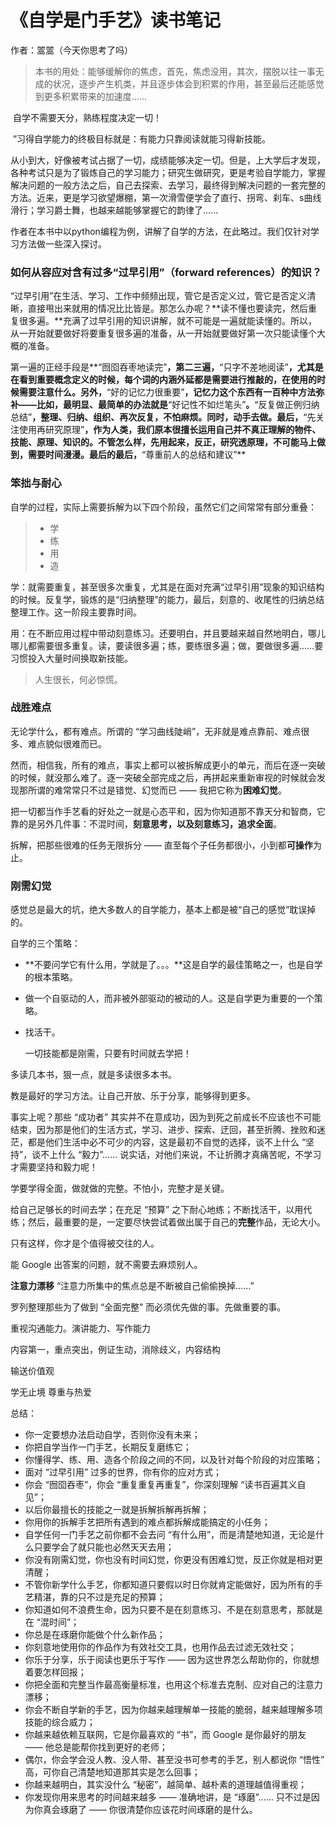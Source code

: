 # 《自学是门手艺》读书笔记

作者：翯翯（今天你思考了吗）

> 本书的用处：能够缓解你的焦虑，首先，焦虑没用，其次，摆脱以往一事无成的状况，逐步产生机类，并且逐步体会到积累的作用，甚至最后还能感觉到更多积累带来的加速度......

​       自学不需要天分，熟练程度决定一切！

​        ”习得自学能力的终极目标就是：有能力只靠阅读就能习得新技能。

​        从小到大，好像被考试占据了一切，成绩能够决定一切。但是，上大学后才发现，各种考试只是为了锻炼自己的学习能力；研究生做研究，更是考验自学能力，掌握解决问题的一般方法之后，自己去探索、去学习，最终得到解决问题的一套完整的方法。近来，更是学习欲望爆棚，第一次滑雪便学会了直行、拐弯、刹车、s曲线滑行；学习爵士舞，也越来越能够掌握它的韵律了......

​       作者在本书中以python编程为例，讲解了自学的方法，在此略过。我们仅针对学习方法做一些深入探讨。

###  如何从容应对含有过多“过早引用”（forward references）的知识？

“过早引用”在生活、学习、工作中频频出现，管它是否定义过，管它是否定义清晰，直接甩出来就用的情况比比皆是。那怎么办呢？**读不懂也要读完，然后重复很多遍。**充满了过早引用的知识讲解，就不可能是一遍就能读懂的。所以，从一开始就要做好将要重复很多遍的准备，从一开始就要做好第一次只能读懂个大概的准备。

第一遍的正经手段是**“囫囵吞枣地读完”**，第二三遍，**“只字不差地阅读”**，尤其是在看到重要概念定义的时候，每个词的内涵外延都是需要进行推敲的，在使用的时候需要注意什么。另外，**“好的记忆力很重要”**，记忆力这个东西有一百种中方法弥补——比如，最明显、最简单的办法就是**“好记性不如烂笔头”**。**“反复做正例归纳总结”**，整理、归纳、组织、再次反复，不怕麻烦。同时，动手去做。最后，**“先关注使用再研究原理”**，作为人类，我们原本很擅长运用自己并不真正理解的物件、技能、原理、知识的。不管怎么样，先用起来，反正，研究透原理，不可能马上做到，需要时间漫漫。最后的最后，**“尊重前人的总结和建议”**

### 笨拙与耐心

自学的过程，实际上需要拆解为以下四个阶段，虽然它们之间常常有部分重叠：

> - 学
> - 练
> - 用
> - 造

学：就需要重复，甚至很多次重复，尤其是在面对充满“过早引用”现象的知识结构的时候。反复学，锻炼的是“归纳整理”的能力，最后，刻意的、收尾性的归纳总结整理工作。这一阶段主要靠时间。

用：在不断应用过程中带动刻意练习。还要明白，并且要越来越自然地明白，哪儿哪儿都需要很多重复。读，要读很多遍；练，要练很多遍；做，要做很多遍……要习惯投入大量时间换取新技能。

> 人生很长，何必惊慌。

### 战胜难点

无论学什么，都有难点。所谓的 “学习曲线陡峭”，无非就是难点靠前、难点很多、难点貌似很难而已。

然而，相信我，所有的难点，事实上都可以被拆解成更小的单元，而后在逐一突破的时候，就没那么难了。逐一突破全部完成之后，再拼起来重新审视的时候就会发现那所谓的难常常只不过是错觉、幻觉而已 —— 我把它称为**困难幻觉**。

把一切都当作手艺看的好处之一就是心态平和，因为你知道那不靠天分和智商，它靠的是另外几件事：不混时间，**刻意思考，以及刻意练习，追求全面**。

拆解，把那些很难的任务无限拆分 —— 直至每个子任务都很小，小到都**可操作**为止。

### 刚需幻觉

感觉总是最大的坑，绝大多数人的自学能力，基本上都是被“自己的感觉”耽误掉的。

自学的三个策略：

- **不要问学它有什么用，学就是了。。。**这是自学的最佳策略之一，也是自学的根本策略。

- 做一个自驱动的人，而非被外部驱动的被动的人。这是自学更为重要的一个策略。

- 找活干。

  一切技能都是刚需，只要有时间就去学把！

多读几本书，狠一点，就是多读很多本书。

教是最好的学习方法。让自己开放、乐于分享，能够得到更多。

 事实上呢？那些 “成功者” 其实并不在意成功，因为到死之前成长不应该也不可能结束，因为那是他们的生活方式，学习、进步、探索、迂回，甚至折腾、挫败和迷茫，都是他们生活中必不可少的内容，这是最初不自觉的选择，谈不上什么 “坚持”，谈不上什么 “毅力”…… 说实话，对他们来说，不让折腾才真痛苦呢，不学习才需要坚持和毅力呢！

学要学得全面，做就做的完整。不怕小，完整才是关键。

给自己足够长的时间去学；在充足 “预算” 之下耐心地练；不断找活干，以用代练；然后，最重要的是，一定要尽快尝试着做出属于自己的**完整**作品，无论大小。

只有这样，你才是个值得被交往的人。

能 Google 出答案的问题，就不需要去麻烦别人。

**注意力漂移**   “注意力所集中的焦点总是不断被自己偷偷换掉……”

罗列整理那些为了做到 “全面完整” 而必须优先做的事。先做重要的事。

重视沟通能力。演讲能力、写作能力

内容第一，重点突出，例证生动，消除歧义，内容结构

输送价值观

学无止境  尊重与热爱

总结：

- 你一定要想办法启动自学，否则你没有未来；
- 你把自学当作一门手艺，长期反复磨练它；
- 你懂得学、练、用、造各个阶段之间的不同，以及针对每个阶段的对应策略；
- 面对 “过早引用” 过多的世界，你有你的应对方式；
- 你会 “囫囵吞枣”，你会 “重复重复再重复”，你深刻理解 “读书百遍其义自见”；
- 以后你最擅长的技能之一就是拆解拆解再拆解；
- 你用你的拆解手艺把所有遇到的难点都拆解成能搞定的小任务；
- 自学任何一门手艺之前你都不会去问 “有什么用”，而是清楚地知道，无论是什么只要学会了就只能也必然天天去用；
- 你没有刚需幻觉，你也没有时间幻觉，你更没有困难幻觉，反正你就是相对更清醒；
- 不管你新学什么手艺，你都知道只要假以时日你就肯定能做好，因为所有的手艺精湛，靠的只不过是充足的预算；
- 你知道如何不浪费生命，因为只要不是在刻意练习、不是在刻意思考，那就是在 “混时间”；
- 你总是在琢磨你能做个什么新作品；
- 你刻意地使用你的作品作为有效社交工具，也用作品去过滤无效社交；
- 你乐于分享，乐于阅读也更乐于写作 —— 因为这世界怎么帮助你的，你就想着要怎样回报；
- 你把全面和完整当作最高衡量标准，也用这个标准去克制、应对自己的注意力漂移；
- 你会不断自学新的手艺，因为你越来越理解单一技能的脆弱，越来越理解多项技能的综合威力；
- 你越来越依赖互联网，它是你最喜欢的 “书”，而 Google 是你最好的朋友 —— 他总是能帮你找到更好的老师；
- 偶尔，你会学会没人教、没人带、甚至没书可参考的手艺，别人都说你 “悟性” 高，可你自己清楚地知道那其实是怎么回事；
- 你越来越明白，其实没什么 “秘密”，越简单、越朴素的道理越值得重视；
- 你发现你用来思考的时间越来越多 —— 准确地讲，是 “琢磨”…… 只不过是因为你真会琢磨了 —— 你很清楚你应该花时间琢磨的是什么。